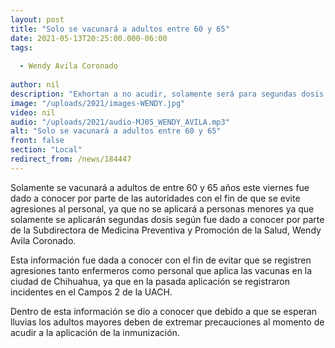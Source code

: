 ```yaml
---
layout: post
title: "Solo se vacunará a adultos entre 60 y 65"
date: 2021-05-13T20:25:00.000-06:00
tags:
  
  - Wendy Avila Coronado
  
author: nil
description: "Exhortan a no acudir, solamente será para segundas dosis."
image: "/uploads/2021/images-WENDY.jpg"
video: nil
audio: "/uploads/2021/audio-MJ05_WENDY_AVILA.mp3"
alt: "Solo se vacunará a adultos entre 60 y 65"
front: false
section: "Local"
redirect_from: /news/184447
---
```


Solamente se vacunará a adultos de entre 60 y 65 años este viernes fue dado a conocer por parte de las autoridades con el fin de que se evite agresiones al personal, ya que no se aplicará a personas menores ya que solamente se aplicarán segundas dosis según fue dado a conocer por parte de la Subdirectora de Medicina Preventiva y Promoción de la Salud, Wendy Avila Coronado.

Esta información fue dada a conocer con el fin de evitar que se registren agresiones tanto enfermeros como personal que aplica las vacunas en la ciudad de Chihuahua, ya que en la pasada aplicación se registraron incidentes en el Campos 2 de la UACH.

Dentro de esta información se dio a conocer que debido a que se esperan lluvias los adultos mayores deben de extremar precauciones al momento de acudir a la aplicación de la inmunización.
